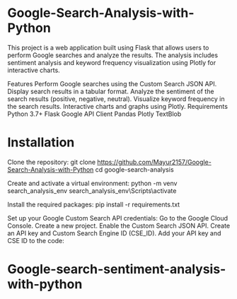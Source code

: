 # Google-Search-Analysis-with-Python

This project is a web application built using Flask that allows users to perform Google searches and analyze the results. The analysis includes sentiment analysis and keyword frequency visualization using Plotly for interactive charts.

Features
Perform Google searches using the Custom Search JSON API.
Display search results in a tabular format.
Analyze the sentiment of the search results (positive, negative, neutral).
Visualize keyword frequency in the search results.
Interactive charts and graphs using Plotly.
Requirements
Python 3.7+
Flask
Google API Client
Pandas
Plotly
TextBlob

# Installation

Clone the repository:
git clone https://github.com/Mayur2157/Google-Search-Analysis-with-Python
cd google-search-analysis

Create and activate a virtual environment:
python -m venv search_analysis_env
search_analysis_env\Scripts\activate 

Install the required packages:
pip install -r requirements.txt

Set up your Google Custom Search API credentials:
Go to the Google Cloud Console.
Create a new project.
Enable the Custom Search JSON API.
Create an API key and Custom Search Engine ID (CSE_ID).
Add your API key and CSE ID to the code:
# Google-search-sentiment-analysis-with-python
